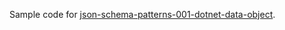 Sample code for [json-schema-patterns-001-dotnet-data-object](https://endjin.com/blog/2024/05/json-schema-patterns-001-dotnet-data-object).